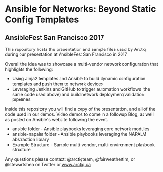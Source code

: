 # Ansible for Networks: Beyond Static Config Templates
## AnsibleFest San Francisco 2017

This repository hosts the presentation and sample files used by Arctiq during our presentation at AnsibleFest San Francisco in 2017

Overall the idea was to showcase a multi-vendor network configuration that highlights the following:

 * Using Jinja2 templates and Ansible to build dynamic configuration templates and push them to network devices
 * Leveraging Jenkins and GitHub to trigger automation workflows (the same code used above) and build network deployment/validation pipelines

 Inside this repository you will find a copy of the presentation, and all of the code used in our demos.  Video demos to come in a followup Blog, as well as posted on Ansible's website following the event.

  * ansible folder - Ansible playbooks leveraging core network modules
  * ansible-napalm folder - Ansible playbooks leveraging the NAPALM abstraction library
  * Example Structure - Sample multi-vendor, multi-environment playbook structure

Any questions please contact:
@arctiqteam, @fairweathertim, or @stewartshea on Twitter or www.arctiq.ca
